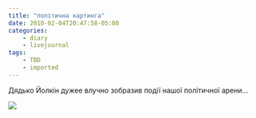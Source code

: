 ```yaml
---
title: "політична картинга"
date: 2010-02-04T20:47:58-05:00
categories:
    - diary
    - livejournal
tags:
    - TBD
    - imported
---
```


Дядько Йолкін дужее влучно зобразив події нашої політичної арени...  
  
![](http://img-fotki.yandex.ru/get/3907/elkin99.d/0_34b76_c568bba4_XL.jpg)